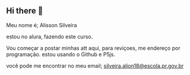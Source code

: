 ## Hi there 👋

Meu nome é; Alisson Silveira 

estou no alura, fazendo este curso.

Vou começar a postar minhas att aqui, para reviçoes, me endereço por programação. estou usando o Github e P5js.

você pode me encontrar no meu email; silveira.alion18@escola.pr.gov.br
